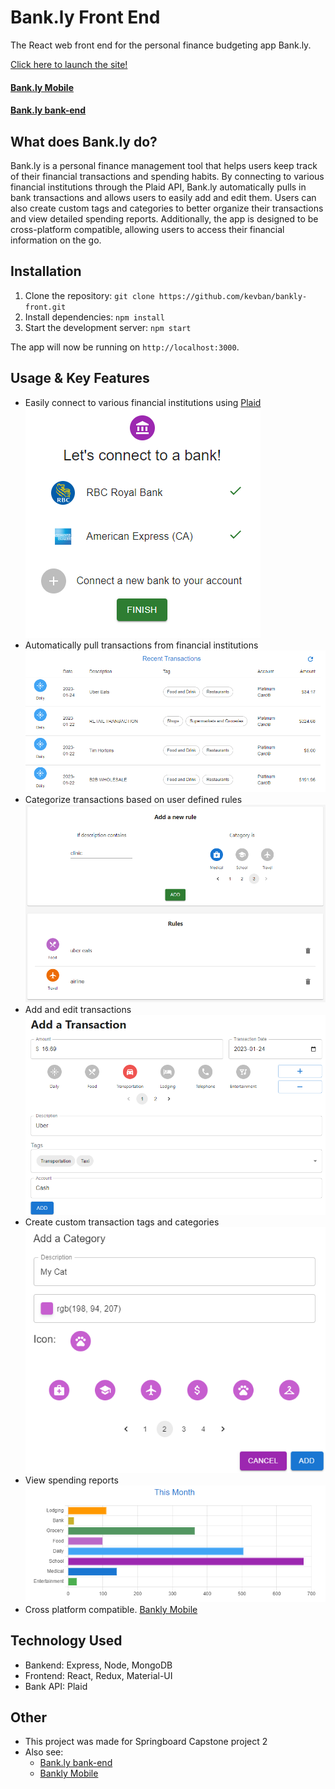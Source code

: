 # Bank.ly Front End
The React web front end for the personal finance budgeting app Bank.ly.

[Click here to launch the site!](https://bankly.surge.sh/)

#### [Bank.ly Mobile](https://github.com/kevban/bankly-mobile)  
#### [Bank.ly bank-end](https://github.com/kevban/bankly-backend)  

## What does Bank.ly do?

Bank.ly is a personal finance management tool that helps users keep track of their financial transactions and spending habits. By connecting to various financial institutions through the Plaid API, Bank.ly automatically pulls in bank transactions and allows users to easily add and edit them. Users can also create custom tags and categories to better organize their transactions and view detailed spending reports. Additionally, the app is designed to be cross-platform compatible, allowing users to access their financial information on the go.

## Installation

1. Clone the repository: `git clone https://github.com/kevban/bankly-front.git`
2. Install dependencies: `npm install`
3. Start the development server: `npm start`

The app will now be running on `http://localhost:3000`.

## Usage & Key Features

- Easily connect to various financial institutions using [Plaid](https://plaid.com/)  
![screenshot](screenshots/bank-connect.png)
- Automatically pull transactions from financial institutions  
![screenshot](screenshots/transactions.png)
- Categorize transactions based on user defined rules  
![screenshot](screenshots/rules.png)
- Add and edit transactions  
![screenshot](screenshots/add-transaction.png)
- Create custom transaction tags and categories  
![screenshot](screenshots/add-category.png)
- View spending reports  
![screenshot](screenshots/graph.png)
- Cross platform compatible. [Bankly Mobile](https://github.com/kevban/bankly-mobile)

## Technology Used
- Bankend: Express, Node, MongoDB
- Frontend: React, Redux, Material-UI
- Bank API: Plaid

## Other
- This project was made for Springboard Capstone project 2
- Also see: 
  - [Bank.ly bank-end](https://github.com/kevban/bankly-backend)
  - [Bankly Mobile](https://github.com/kevban/bankly-mobile)